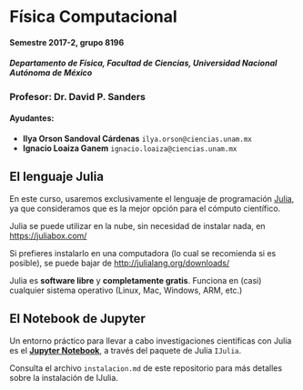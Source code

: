 # Física Computacional
#### Semestre 2017-2, grupo 8196
##### Departamento de Física, Facultad de Ciencias, Universidad Nacional Autónoma de México

### Profesor: Dr. David P. Sanders
#### Ayudantes:
* **Ilya Orson Sandoval Cárdenas** `ilya.orson@ciencias.unam.mx`
* **Ignacio Loaiza Ganem** `ignacio.loaiza@ciencias.unam.mx`


## El lenguaje Julia
En este curso, usaremos exclusivamente el lenguaje de programación [Julia](http://julialang.org/),
ya que consideramos que es la mejor opción para el cómputo científico.

Julia se puede utilizar en la nube, sin necesidad de instalar nada, en
https://juliabox.com/

Si prefieres instalarlo en una computadora (lo cual se recomienda si es posible),
se puede bajar de http://julialang.org/downloads/



Julia es **software libre** y **completamente gratis**.
Funciona en (casi) cualquier sistema operativo (Linux, Mac, Windows, ARM, etc.)

## El Notebook de Jupyter

Un entorno práctico para llevar a cabo investigaciones científicas con Julia es el [**Jupyter Notebook**](http://jupyter.org/), a través del paquete de Julia `IJulia`.

Consulta el archivo `instalacion.md` de este repositorio para más detalles sobre la instalación de IJulia.
